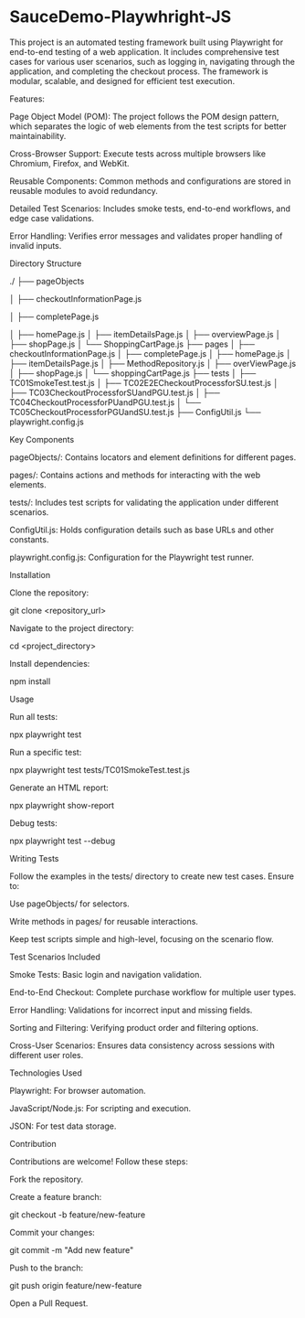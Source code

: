 # SauceDemo-Playwhright-JS
This project is an automated testing framework built using Playwright for end-to-end testing of a web application. It includes comprehensive test cases for various user scenarios, such as logging in, navigating through the application, and completing the checkout process. The framework is modular, scalable, and designed for efficient test execution.

Features:

Page Object Model (POM): The project follows the POM design pattern, which separates the logic of web elements from the test scripts for better maintainability.

Cross-Browser Support: Execute tests across multiple browsers like Chromium, Firefox, and WebKit.

Reusable Components: Common methods and configurations are stored in reusable modules to avoid redundancy.

Detailed Test Scenarios: Includes smoke tests, end-to-end workflows, and edge case validations.

Error Handling: Verifies error messages and validates proper handling of invalid inputs.

Directory Structure

./
├── pageObjects

│   ├── checkoutInformationPage.js

│   ├── completePage.js

│   ├── homePage.js
│   ├── itemDetailsPage.js
│   ├── overviewPage.js
│   ├── shopPage.js
│   └── ShoppingCartPage.js
├── pages
│   ├── checkoutInformationPage.js
│   ├── completePage.js
│   ├── homePage.js
│   ├── itemDetailsPage.js
│   ├── MethodRepository.js
│   ├── overViewPage.js
│   ├── shopPage.js
│   └── shoppingCartPage.js
├── tests
│   ├── TC01SmokeTest.test.js
│   ├── TC02E2ECheckoutProcessforSU.test.js
│   ├── TC03CheckoutProcessforSUandPGU.test.js
│   ├── TC04CheckoutProcessforPUandPGU.test.js
│   └── TC05CheckoutProcessforPGUandSU.test.js
├── ConfigUtil.js
└── playwright.config.js

Key Components

pageObjects/: Contains locators and element definitions for different pages.

pages/: Contains actions and methods for interacting with the web elements.

tests/: Includes test scripts for validating the application under different scenarios.

ConfigUtil.js: Holds configuration details such as base URLs and other constants.

playwright.config.js: Configuration for the Playwright test runner.

Installation

Clone the repository:

git clone <repository_url>

Navigate to the project directory:

cd <project_directory>

Install dependencies:

npm install

Usage

Run all tests:

npx playwright test

Run a specific test:

npx playwright test tests/TC01SmokeTest.test.js

Generate an HTML report:

npx playwright show-report

Debug tests:

npx playwright test --debug

Writing Tests

Follow the examples in the tests/ directory to create new test cases. Ensure to:

Use pageObjects/ for selectors.

Write methods in pages/ for reusable interactions.

Keep test scripts simple and high-level, focusing on the scenario flow.

Test Scenarios Included

Smoke Tests: Basic login and navigation validation.

End-to-End Checkout: Complete purchase workflow for multiple user types.

Error Handling: Validations for incorrect input and missing fields.

Sorting and Filtering: Verifying product order and filtering options.

Cross-User Scenarios: Ensures data consistency across sessions with different user roles.

Technologies Used

Playwright: For browser automation.

JavaScript/Node.js: For scripting and execution.

JSON: For test data storage.

Contribution

Contributions are welcome! Follow these steps:

Fork the repository.

Create a feature branch:

git checkout -b feature/new-feature

Commit your changes:

git commit -m "Add new feature"

Push to the branch:

git push origin feature/new-feature

Open a Pull Request.
